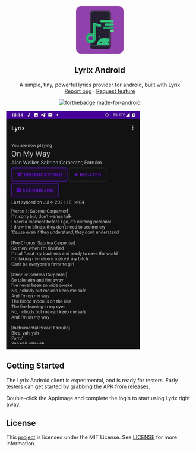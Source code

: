 <p align="center">
    <img src="./docs/img/lyrix.png" alt="Logo" width=128 height=128>

<h2 align="center">Lyrix Android</h2>

  <p align="center">
    A simple, tiny, powerful lyrics provider for android, built with Lyrix
    <br>
    <a href="https://github.com/lyrix-music/cli/issues/new">Report bug</a>
    ·
    <a href="https://github.com/lyrix-music/cli/issues/new">Request feature</a>
  </p>
</p>

<div align="center">

[![forthebadge made-for-android](https://forthebadge.com/images/badges/built-for-android.svg)](https://golang.org/)

</div>


![Lyrix Android in action](./docs/img/screenshot.png)


Getting Started
---------------

The Lyrix Android client is experimental, and is ready for testers.
Early testers can get started by grabbing
the APK from [releases][lyrix-releases].

Double-click the AppImage and complete the login to start using
Lyrix right away.



License
-------
This [project][lyrix] is licensed under the MIT License.
See [LICENSE][license] for more information.


[lyrix]: https://github.com/lyrix-music/android
[lyrix-releases]: https://github.com/lyrix-music/android/releases/tag/continuous
[license]: ./LICENSE